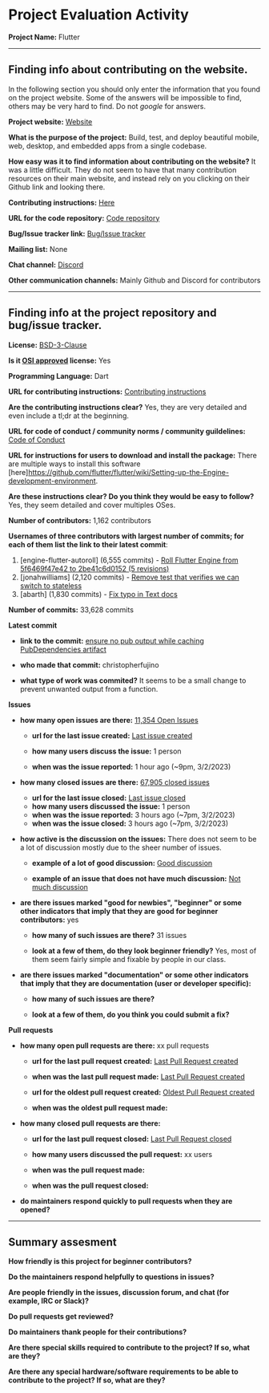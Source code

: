 # Project Evaluation Activity

__Project Name:__  Flutter

---

## Finding info about contributing on the website.

In the following section you should only enter the information that you
found on the project website. Some of the answers will be impossible to find, others
may be very hard to find. Do not _google_ for answers.

__Project website:__ [Website](https://flutter.dev/)

__What is the purpose of the project:__ Build, test, and deploy beautiful mobile, web, desktop, and embedded apps from a single codebase.

__How easy was it to find information about contributing on the website?__ It was a little difficult. They do not seem to have that many contribution
resources on their main website, and instead rely on you clicking on their Github link and looking there.

__Contributing instructions:__ [Here](https://github.com/flutter/flutter/blob/master/CONTRIBUTING.md)  

__URL for the code repository:__ [Code repository](https://github.com/flutter/flutter)

__Bug/Issue tracker link:__ [Bug/Issue tracker](https://github.com/flutter/flutter/issues)

__Mailing list:__ None

__Chat channel:__ [Discord](https://github.com/flutter/flutter/wiki/Chat)

__Other communication channels:__ Mainly Github and Discord for contributors


---

## Finding info at the project repository and bug/issue tracker.

__License:__ [BSD-3-Clause](https://github.com/flutter/flutter/blob/master/LICENSE)

__Is it [OSI approved](https://opensource.org/licenses/alphabetical) license:__ Yes

__Programming Language:__ Dart

__URL for contributing instructions:__ [Contributing instructions](https://github.com/flutter/flutter/blob/master/CONTRIBUTING.md)

__Are the contributing instructions clear?__ Yes, they are very detailed and even include a tl;dr at the beginning.


__URL for code of conduct / community norms / community guildelines:__ [Code of Conduct](https://github.com/flutter/flutter/blob/master/CODE_OF_CONDUCT.md)

__URL for instructions for users to download and install the package:__ There are multiple ways to install this software [here]https://github.com/flutter/flutter/wiki/Setting-up-the-Engine-development-environment. 


__Are these instructions clear? Do you think they would be easy to follow?__ Yes, they seem detailed and cover multiples OSes.


__Number of contributors:__ 1,162 contributors


__Usernames of three contributors with largest number of commits; for
each of them list the link to their latest commit__:

1. [engine-flutter-autoroll] (6,555 commits) - [Roll Flutter Engine from 5f6469f47e42 to 2be41c6d0152 (5 revisions)](https://github.com/flutter/flutter/commit/712ce3b57f6b3d761d7b9ee08097f0fb32605289)
2. [jonahwilliams] (2,120 commits) - [Remove test that verifies we can switch to stateless](https://github.com/flutter/flutter/commit/425ab5dca5aa99d8027a2afbffd98875fa5762bb)
3. [abarth] (1,830 commits) - [Fix typo in Text docs](https://github.com/flutter/flutter/commit/b327ac34456fa408d3977cc68411fe47c7e4dff5)


__Number of commits:__ 33,628 commits

__Latest commit__

- __link to the commit:__ [ensure no pub output while caching PubDependencies artifact](https://github.com/flutter/flutter/commit/902dac476357addb854e543bf4ada1f8eb201fe9)

- __who made that commit:__ christopherfujino

- __what type of work was commited?__ It seems to be a small change to prevent unwanted output from a function.


__Issues__

- __how many open issues are there:__ [11,354 Open Issues](https://github.com/flutter/flutter/issues)

    - __url for the last issue created:__ [Last issue created](https://github.com/flutter/flutter/issues/121845)

    - __how many users discuss the issue:__ 1 person
    
    - __when was the issue reported:__ 1 hour ago (~9pm, 3/2/2023)
    

- __how many closed issues are there:__ [67,905 closed issues](https://github.com/flutter/flutter/issues?q=is%3Aissue+is%3Aclosed)
    - __url for the last issue closed:__ [Last issue closed](https://github.com/flutter/flutter/issues/121839)
    - __how many users discussed the issue:__ 1 person
    - __when was the issue reported:__ 3 hours ago (~7pm, 3/2/2023)
    - __when was the issue closed:__ 3 hours ago (~7pm, 3/2/2023)

- __how active is the discussion on the issues:__ There does not seem to be a lot of discussion mostly due to the sheer number of issues.

    - __example of a lot of good discussion:__ [Good discussion](https://github.com/flutter/flutter/issues/100522)
    
    - __example of an issue that does not have much discussion:__ [Not much discussion](https://github.com/flutter/flutter/issues/121841)



- __are there issues marked "good for newbies", "beginner" or some other indicators that imply that they are good for beginner contributors:__ yes

    - __how many of such issues are there?__ 31 issues
    
    - __look at a few of them, do they look beginner friendly?__ Yes, most of them seem fairly simple and fixable by people in our class.



- __are there issues marked "documentation" or some other indicators that imply that they are documentation (user or developer specific):__ 

    - __how many of such issues are there?__ 
    
    - __look at a few of them, do you think you could submit a fix?__ 



__Pull requests__

- __how many open pull requests are there:__ xx pull requests

    - __url for the last pull request created:__ [Last Pull Request created]()
    
    - __when was the last pull request made:__ [Last Pull Request created]()

    - __url for the oldest pull request created:__ [Oldest Pull Request created]()
    
    - __when was the oldest pull request made:__ 

- __how many closed pull requests are there:__ 

    - __url for the last pull request closed:__ [Last Pull Request closed]()
    
    - __how many users discussed the pull request:__ xx users
    
    - __when was the pull request made:__  
    
    - __when was the pull request closed:__ 
    

- __do maintainers respond quickly to pull requests when they are opened?__ 





---


## Summary assesment
__How friendly is this project for beginner contributors?__




__Do the maintainers respond helpfully to questions in issues?__



__Are people friendly in the issues, discussion forum, and chat (for example, IRC or Slack)?__




__Do pull requests get reviewed?__



__Do maintainers thank people for their contributions?__



__Are there special skills required to contribute to the project? If so, what are they?__



__Are there any special hardware/software requirements to be able to contribute to the project? If so, what are they?__
